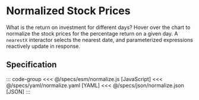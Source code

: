 <script setup>
  import { reset } from '@uwdata/vgplot';
  reset();
</script>

# Normalized Stock Prices

What is the return on investment for different days?
Hover over the chart to normalize the stock prices for the percentage
return on a given day.
A `nearestX` interactor selects the nearest date, and parameterized
expressions reactively update in response.


<Example spec="/specs/yaml/normalize.yaml" />

## Specification

::: code-group
<<< @/specs/esm/normalize.js [JavaScript]
<<< @/specs/yaml/normalize.yaml [YAML]
<<< @/specs/json/normalize.json [JSON]
:::
